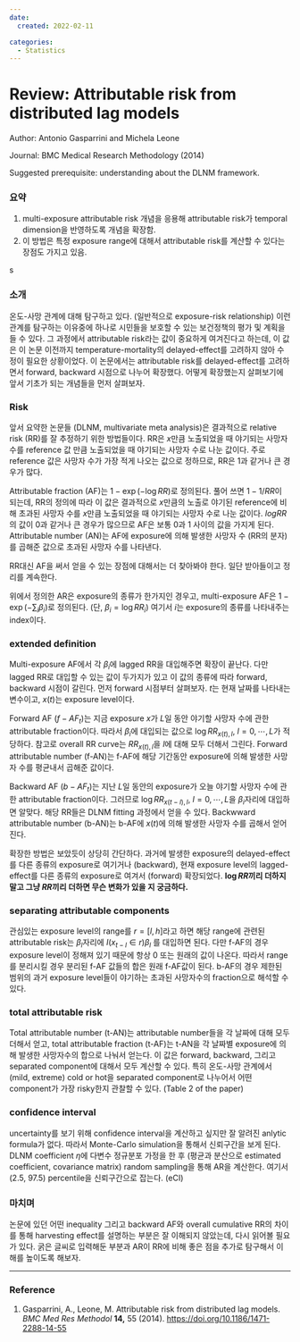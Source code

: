 ```yaml
---
date:
  created: 2022-02-11

categories:
  - Statistics
---
```


# Review: Attributable risk from distributed lag models

Author: Antonio Gasparrini and Michela Leone

Journal: BMC Medical Research Methodology (2014)

Suggested prerequisite: understanding about the DLNM framework.



### 요약

1. multi-exposure attributable risk 개념을 응용해 attributable risk가 temporal dimension을 반영하도록 개념을 확장함.
2. 이 방법은 특정 exposure range에 대해서 attributable risk를 계산할 수 있다는 장점도 가지고 있음.

<!-- more -->s

### 소개

온도-사망 관계에 대해 탐구하고 있다. (일반적으로 exposure-risk relationship) 이런 관계를 탐구하는 이유중에 하나로 시민들을 보호할 수 있는 보건정책의 평가 및 계획을 들 수 있다. 그 과정에서 attributable risk라는 값이 중요하게 여겨진다고 하는데, 이 값은 이 논문 이전까지 temperature-mortality의 delayed-effect를 고려하지 않아 수정이 필요한 상황이었다. 이 논문에서는 attributable risk를 delayed-effect를 고려하면서 forward, backward 시점으로 나누어 확장했다. 어떻게 확장했는지 살펴보기에 앞서 기초가 되는 개념들을 먼저 살펴보자.



### Risk

앞서 요약한 논문들 (DLNM, multivariate meta analysis)은 결과적으로 relative risk (RR)를 잘 추정하기 위한 방법들이다. RR은 $x$만큼 노출되었을 때 야기되는 사망자 수를 reference 값 만큼 노출되었을 때 야기되는 사망자 수로 나눈 값이다. 주로 reference 값은 사망자 수가 가장 적게 나오는 값으로 정하므로, RR은 1과 같거나 큰 경우가 많다. 

Attributable fraction (AF)는 $1-\exp(-\log RR)$로 정의된다. 풀어 쓰면 $1-1/RR$이 되는데, RR의 정의에 따라 이 값은 결과적으로 $x$만큼의 노출로 야기된 reference에 비해 초과된 사망자 수를 $x$만큼 노출되었을 때 야기되는 사망자 수로 나눈 값이다. $log RR$의 값이 0과 같거나 큰 경우가 많으므로 AF은 보통 0과 1 사이의 값을 가지게 된다. Attributable number (AN)는 AF에 exposure에 의해 발생한 사망자 수 (RR의 분자)를 곱해준 값으로 초과된 사망자 수를 나타낸다.

RR대신 AF을 써서 얻을 수 있는 장점에 대해서는 더 찾아봐야 한다. 일단 받아들이고 정리를 계속한다.

위에서 정의한 AR은 exposure의 종류가 한가지인 경우고, multi-exposure AF은 $1-\exp(-\sum_i \beta_i)$로 정의된다. (단, $\beta_i = \log RR _i)$ 여기서 $i$는 exposure의 종류를 나타내주는 index이다. 



### extended definition

Multi-exposure AF에서 각 $\beta_i$에 lagged RR을 대입해주면 확장이 끝난다. 다만 lagged RR로 대입할 수 있는 값이 두가지가 있고 이 값의 종류에 따라 forward, backward 시점이 갈린다. 먼저 forward 시점부터 살펴보자. $t$는 현재 날짜를 나타내는 변수이고, $x(t)$는 exposure level이다.

Forward AF ($f-AF_t$)는 지금 exposure $x$가 $L$일 동안 야기할 사망자 수에 관한 attributable fraction이다. 따라서 $\beta_i$에 대입되는 값으로 $\log RR_{x(t), l}$, $l = 0, \cdots, L$가 적당하다. 참고로 overall RR curve는 $RR_{x(t), l}$을 $l$에 대해 모두 더해서 그린다. Forward attributable number (f-AN)는 f-AF에 해당 기간동안 exposure에 의해 발생한 사망자 수를 평균내서 곱해준 값이다.

Backward AF ($b-AF_t$)는 지난 $L$일 동안의 exposure가 오늘 야기할 사망자 수에 관한 attributable fraction이다. 그러므로 $\log RR_{x(t-l), l}$, $l = 0, \cdots, L$을 $\beta_i$자리에 대입하면 알맞다. 해당 RR들은 DLNM fitting 과정에서 얻을 수 있다. Backwward attributable number (b-AN)는 b-AF에 $x(t)$에 의해 발생한 사망자 수를 곱해서 얻어진다.

확장한 방법은 보았듯이 상당히 간단하다. 과거에 발생한 exposure의 delayed-effect를 다른 종류의 exposure로 여기거나 (backward), 현재 exposure level의 lagged-effect를 다른 종류의 exposure로 여겨서 (forward) 확장되었다. **$\log RR$끼리 더하지 말고 그냥 $RR$끼리 더하면 무슨 변화가 있을 지 궁금하다.** 



### separating attributable components

관심있는 exposure level의 range를 $r = [l, h]$라고 하면 해당 range에 관련된 attributable risk는 $\beta_l$자리에 $I(x_{t-l} \in r) \beta_l$ 를 대입하면 된다. 다만 f-AF의 경우 exposure level이 정해져 있기 때문에 항상 0 또는 원래의 값이 나온다. 따라서 range를 분리시킬 경우 분리된 f-AF 값들의 합은 원래 f-AF값이 된다. b-AF의 경우 제한된 범위의 과거 exposure level들이 야기하는 초과된 사망자수의 fraction으로 해석할 수 있다.



### total attributable risk

Total attributable number (t-AN)는 attributable number들을 각 날짜에 대해 모두 더해서 얻고, total attributable fraction (t-AF)는 t-AN을 각 날짜별 exposure에 의해 발생한 사망자수의 합으로 나눠서 얻는다. 이 값은 forward, backward, 그리고 separated component에 대해서 모두 계산할 수 있다. 특히 온도-사망 관계에서 (mild, extreme) cold or hot을 separated component로 나누어서 어떤 component가 가장 risky한지 관찰할 수 있다. (Table 2 of the paper)



### confidence interval

uncertainty를 보기 위해 confidence interval을 계산하고 싶지만 잘 알려진 anlytic formula가 없다. 따라서 Monte-Carlo simulation을 통해서 신뢰구간을 보게 된다. DLNM coefficient $\eta$에 다변수 정규분포 가정을 한 후 (평균과 분산으로 estimated coefficient, covariance matrix) random sampling을 통해 AR을 계산한다. 여기서 (2.5, 97.5) percentile을 신뢰구간으로 잡는다. (eCI)



### 마치며

논문에 있던 어떤 inequality 그리고 backward AF와 overall cumulative RR의 차이를 통해 harvesting effect를 설명하는 부분은 잘 이해되지 않았는데, 다시 읽어볼 필요가 있다. 굵은 글씨로 입력해둔 부분과 AR이 RR에 비해 좋은 점을 추가로 탐구해서 이해를 높이도록 해보자.

---

### Reference

1. Gasparrini, A., Leone, M. Attributable risk from distributed lag models. *BMC Med Res Methodol* **14,** 55 (2014). https://doi.org/10.1186/1471-2288-14-55